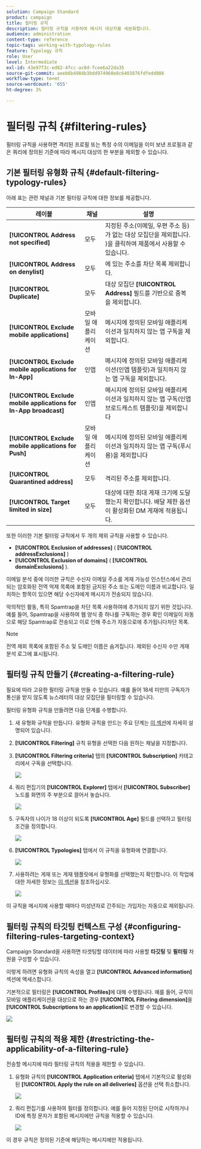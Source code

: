 ```yaml
---
solution: Campaign Standard
product: campaign
title: 필터링 규칙
description: 필터링 규칙을 사용하여 메시지 대상자를 세분화합니다.
audience: administration
content-type: reference
topic-tags: working-with-typology-rules
feature: Typology 규칙
role: User
level: Intermediate
exl-id: 43e97f3c-ed82-4fcc-ac0d-fcee6a22da35
source-git-commit: aeeb6b4984b3bdd974960e8c6403876fdfedd886
workflow-type: tm+mt
source-wordcount: '655'
ht-degree: 3%

---
```


# 필터링 규칙 {#filtering-rules}

필터링 규칙을 사용하면 격리된 프로필 또는 특정 수의 이메일을 이미 보낸 프로필과 같은 쿼리에 정의된 기준에 따라 메시지 대상의 한 부분을 제외할 수 있습니다.

## 기본 필터링 유형화 규칙 {#default-filtering-typology-rules}

아래 표는 관련 채널과 기본 필터링 규칙에 대한 정보를 제공합니다.

| 레이블 | 채널 | 설명 |
| ---------|----------|---------|
| **[!UICONTROL Address not specified]** | 모두 | 지정된 주소(이메일, 우편 주소 등)가 없는 대상 모집단을 제외합니다. )을 클릭하여 제품에서 사용할 수 있습니다. |
| **[!UICONTROL Address on denylist]** | 모두 | 에 있는 주소를 차단 목록 제외합니다. |
| **[!UICONTROL Duplicate]** | 모두 | 대상 모집단 **[!UICONTROL Address]** 필드를 기반으로 중복을 제외합니다. |
| **[!UICONTROL Exclude mobile applications]** | 모바일 애플리케이션 | 메시지에 정의된 모바일 애플리케이션과 일치하지 않는 앱 구독을 제외합니다. |
| **[!UICONTROL Exclude mobile applications for In-App]** | 인앱 | 메시지에 정의된 모바일 애플리케이션(인앱 템플릿)과 일치하지 않는 앱 구독을 제외합니다. |
| **[!UICONTROL Exclude mobile applications for In-App broadcast]** | 인앱 | 메시지에 정의된 모바일 애플리케이션과 일치하지 않는 앱 구독(인앱 브로드캐스트 템플릿)을 제외합니다 |
| **[!UICONTROL Exclude mobile applications for Push]** | 모바일 애플리케이션 | 메시지에 정의된 모바일 애플리케이션과 일치하지 않는 앱 구독(푸시용)을 제외합니다 |
| **[!UICONTROL Quarantined address]** | 모두 | 격리된 주소를 제외합니다. |
| **[!UICONTROL Target limited in size]** | 모두 | 대상에 대한 최대 게재 크기에 도달했는지 확인합니다. 배달 제한 옵션이 활성화된 DM 게재에 적용됩니다. |

또한 이러한 기본 필터링 규칙에서 두 개의 제외 규칙을 사용할 수 있습니다.

* **[!UICONTROL Exclusion of addresses]** ( **[!UICONTROL addressExclusions]** )
* **[!UICONTROL Exclusion of domains]** ( **[!UICONTROL domainExclusions]** ).

이메일 분석 중에 이러한 규칙은 수신자 이메일 주소를 게재 가능성 인스턴스에서 관리되는 암호화된 전역 억제 목록에 포함된 금지된 주소 또는 도메인 이름과 비교합니다. 일치하는 항목이 있으면 해당 수신자에게 메시지가 전송되지 않습니다.

악의적인 활동, 특히 Spamtrap을 차단 목록 사용하여에 추가되지 않기 위한 것입니다. 예를 들어, Spamtrap을 사용하여 웹 양식 중 하나를 구독하는 경우 확인 이메일이 자동으로 해당 Spamtrap로 전송되고 이로 인해 주소가 자동으로에 추가됩니다차단 목록.

>[!NOTE]
>
>전역 제외 목록에 포함된 주소 및 도메인 이름은 숨겨집니다. 제외된 수신자 수만 게재 분석 로그에 표시됩니다.

## 필터링 규칙 만들기 {#creating-a-filtering-rule}

필요에 따라 고유한 필터링 규칙을 만들 수 있습니다. 예를 들어 18세 미만의 구독자가 통신을 받지 않도록 뉴스레터의 대상 모집단을 필터링할 수 있습니다.

필터링 유형화 규칙을 만들려면 다음 단계를 수행합니다.

1. 새 유형화 규칙을 만듭니다. 유형화 규칙을 만드는 주요 단계는 [이 섹션](../../sending/using/managing-typology-rules.md)에 자세히 설명되어 있습니다.

1. **[!UICONTROL Filtering]** 규칙 유형을 선택한 다음 원하는 채널을 지정합니다.

1. **[!UICONTROL Filtering criteria]** 탭의 **[!UICONTROL Subscription]** 카테고리에서 구독을 선택합니다.

   ![](assets/typology_create-rule-subscription.png)

1. 쿼리 편집기의 **[!UICONTROL Explorer]** 탭에서 **[!UICONTROL Subscriber]** 노드를 화면의 주 부분으로 끌어서 놓습니다.

   ![](assets/typology_create-rule-subscriber.png)

1. 구독자의 나이가 18 이상이 되도록 **[!UICONTROL Age]** 필드를 선택하고 필터링 조건을 정의합니다.

   ![](assets/typology_create-rule-age.png)

1. **[!UICONTROL Typologies]** 탭에서 이 규칙을 유형화에 연결합니다.

   ![](assets/typology_create-rule-typology.png)

1. 사용하려는 게재 또는 게재 템플릿에서 유형화를 선택했는지 확인합니다. 이 작업에 대한 자세한 정보는 [이 섹션](../../sending/using/managing-typologies.md#applying-typologies-to-messages)을 참조하십시오.

   ![](assets/typology_template.png)

이 규칙을 메시지에 사용할 때마다 미성년자로 간주되는 가입자는 자동으로 제외됩니다.

## 필터링 규칙의 타깃팅 컨텍스트 구성 {#configuring-filtering-rules-targeting-context}

Campaign Standard을 사용하면 타겟팅할 데이터에 따라 사용할 **타깃팅** 및 **필터링** 차원을 구성할 수 있습니다.

이렇게 하려면 유형화 규칙의 속성을 열고 **[!UICONTROL Advanced information]** 섹션에 액세스합니다.

기본적으로 필터링은 **[!UICONTROL Profiles]**&#x200B;에 대해 수행됩니다. 예를 들어, 규칙이 모바일 애플리케이션을 대상으로 하는 경우 **[!UICONTROL Filtering dimension]**&#x200B;을 **[!UICONTROL Subscriptions to an application]**&#x200B;로 변경할 수 있습니다.

![](assets/typology_rule-order_2.png)

## 필터링 규칙의 적용 제한 {#restricting-the-applicability-of-a-filtering-rule}

전송할 메시지에 따라 필터링 규칙의 적용을 제한할 수 있습니다.

1. 유형화 규칙의 **[!UICONTROL Application criteria]** 탭에서 기본적으로 활성화된 **[!UICONTROL Apply the rule on all deliveries]** 옵션을 선택 취소합니다.

   ![](assets/typology_limit.png)

1. 쿼리 편집기를 사용하여 필터를 정의합니다. 예를 들어 지정된 단어로 시작하거나 ID에 특정 문자가 포함된 메시지에만 규칙을 적용할 수 있습니다.

   ![](assets/typology_limit-rule.png)

이 경우 규칙은 정의된 기준에 해당하는 메시지에만 적용됩니다.
